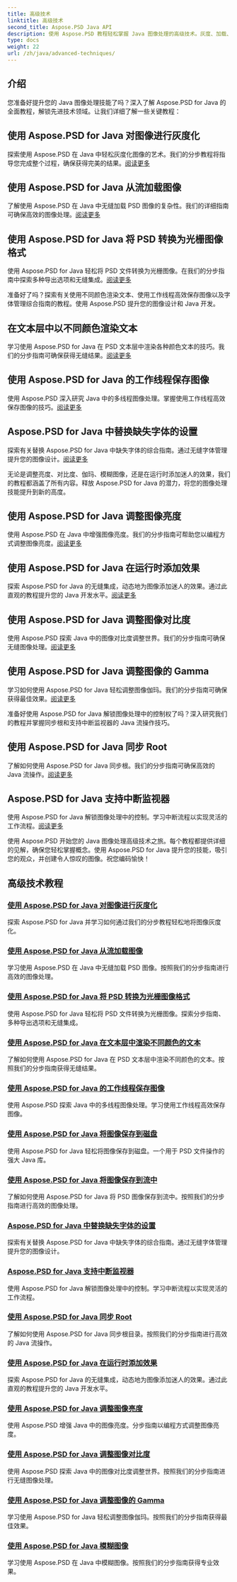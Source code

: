 ```yaml
---
title: 高级技术
linktitle: 高级技术
second_title: Aspose.PSD Java API
description: 使用 Aspose.PSD 教程轻松掌握 Java 图像处理的高级技术。灰度、加载、转换、渲染文本、高效保存等等！
type: docs
weight: 22
url: /zh/java/advanced-techniques/
---
```

## 介绍

您准备好提升您的 Java 图像处理技能了吗？深入了解 Aspose.PSD for Java 的全面教程，解锁先进技术领域。让我们详细了解一些关键教程：

## 使用 Aspose.PSD for Java 对图像进行灰度化
探索使用 Aspose.PSD 在 Java 中轻松灰度化图像的艺术。我们的分步教程将指导您完成整个过程，确保获得完美的结果。[阅读更多](./grayscale-image/)

## 使用 Aspose.PSD for Java 从流加载图像
了解使用 Aspose.PSD 在 Java 中无缝加载 PSD 图像的复杂性。我们的详细指南可确保高效的图像处理。[阅读更多](./loading-images-from-stream/)

## 使用 Aspose.PSD for Java 将 PSD 转换为光栅图像格式
使用 Aspose.PSD for Java 轻松将 PSD 文件转换为光栅图像。在我们的分步指南中探索多种导出选项和无缝集成。[阅读更多](./convert-psd-to-raster-formats/)

准备好了吗？探索有关使用不同颜色渲染文本、使用工作线程高效保存图像以及字体管理综合指南的教程。使用 Aspose.PSD 提升您的图像设计和 Java 开发。

## 在文本层中以不同颜色渲染文本
学习使用 Aspose.PSD for Java 在 PSD 文本层中渲染各种颜色文本的技巧。我们的分步指南可确保获得无缝结果。[阅读更多](./render-text-different-colors/)

## 使用 Aspose.PSD for Java 的工作线程保存图像
使用 Aspose.PSD 深入研究 Java 中的多线程图像处理。掌握使用工作线程高效保存图像的技巧。[阅读更多](./save-images-worker-threads/)

## Aspose.PSD for Java 中替换缺失字体的设置
探索有关替换 Aspose.PSD for Java 中缺失字体的综合指南。通过无缝字体管理提升您的图像设计。[阅读更多](./settings-replacing-missing-fonts/)

无论是调整亮度、对比度、伽玛、模糊图像，还是在运行时添加迷人的效果，我们的教程都涵盖了所有内容。释放 Aspose.PSD for Java 的潜力，将您的图像处理技能提升到新的高度。

## 使用 Aspose.PSD for Java 调整图像亮度
使用 Aspose.PSD 在 Java 中增强图像亮度。我们的分步指南可帮助您以编程方式调整图像亮度。[阅读更多](./adjust-brightness/)

## 使用 Aspose.PSD for Java 在运行时添加效果
探索 Aspose.PSD for Java 的无缝集成，动态地为图像添加迷人的效果。通过此直观的教程提升您的 Java 开发水平。[阅读更多](./add-effects-runtime/)

## 使用 Aspose.PSD for Java 调整图像对比度
使用 Aspose.PSD 探索 Java 中的图像对比度调整世界。我们的分步指南可确保无缝图像处理。[阅读更多](./adjust-contrast/)

## 使用 Aspose.PSD for Java 调整图像的 Gamma
学习如何使用 Aspose.PSD for Java 轻松调整图像伽玛。我们的分步指南可确保获得最佳效果。[阅读更多](./adjust-gamma/)

准备好使用 Aspose.PSD for Java 解锁图像处理中的控制权了吗？深入研究我们的教程并掌握同步根和支持中断监视器的 Java 流操作技巧。

## 使用 Aspose.PSD for Java 同步 Root
了解如何使用 Aspose.PSD for Java 同步根。我们的分步指南可确保高效的 Java 流操作。[阅读更多](./synchronize-root/)

## Aspose.PSD for Java 支持中断监视器
使用 Aspose.PSD for Java 解锁图像处理中的控制。学习中断流程以实现灵活的工作流程。[阅读更多](./support-interrupt-monitor/)

使用 Aspose.PSD 开始您的 Java 图像处理高级技术之旅。每个教程都提供详细的见解，确保您轻松掌握概念。使用 Aspose.PSD for Java 提升您的技能，吸引您的观众，并创建令人惊叹的图像。祝您编码愉快！
## 高级技术教程
### [使用 Aspose.PSD for Java 对图像进行灰度化](./grayscale-image/)
探索 Aspose.PSD for Java 并学习如何通过我们的分步教程轻松地将图像灰度化。
### [使用 Aspose.PSD for Java 从流加载图像](./loading-images-from-stream/)
学习使用 Aspose.PSD 在 Java 中无缝加载 PSD 图像。按照我们的分步指南进行高效的图像处理。
### [使用 Aspose.PSD for Java 将 PSD 转换为光栅图像格式](./convert-psd-to-raster-formats/)
使用 Aspose.PSD for Java 轻松将 PSD 文件转换为光栅图像。探索分步指南、多种导出选项和无缝集成。
### [使用 Aspose.PSD for Java 在文本层中渲染不同颜色的文本](./render-text-different-colors/)
了解如何使用 Aspose.PSD for Java 在 PSD 文本层中渲染不同颜色的文本。按照我们的分步指南获得无缝结果。
### [使用 Aspose.PSD for Java 的工作线程保存图像](./save-images-worker-threads/)
使用 Aspose.PSD 探索 Java 中的多线程图像处理。学习使用工作线程高效保存图像。
### [使用 Aspose.PSD for Java 将图像保存到磁盘](./save-images-to-disk/)
使用 Aspose.PSD for Java 轻松将图像保存到磁盘。一个用于 PSD 文件操作的强大 Java 库。
### [使用 Aspose.PSD for Java 将图像保存到流中](./save-images-to-stream/)
了解如何使用 Aspose.PSD for Java 将 PSD 图像保存到流中。按照我们的分步指南进行高效的图像处理。
### [Aspose.PSD for Java 中替换缺失字体的设置](./settings-replacing-missing-fonts/)
探索有关替换 Aspose.PSD for Java 中缺失字体的综合指南。通过无缝字体管理提升您的图像设计。
### [Aspose.PSD for Java 支持中断监视器](./support-interrupt-monitor/)
使用 Aspose.PSD for Java 解锁图像处理中的控制。学习中断流程以实现灵活的工作流程。
### [使用 Aspose.PSD for Java 同步 Root](./synchronize-root/)
了解如何使用 Aspose.PSD for Java 同步根目录。按照我们的分步指南进行高效的 Java 流操作。
### [使用 Aspose.PSD for Java 在运行时添加效果](./add-effects-runtime/)
探索 Aspose.PSD for Java 的无缝集成，动态地为图像添加迷人的效果。通过此直观的教程提升您的 Java 开发水平。
### [使用 Aspose.PSD for Java 调整图像亮度](./adjust-brightness/)
使用 Aspose.PSD 增强 Java 中的图像亮度。分步指南以编程方式调整图像亮度。 
### [使用 Aspose.PSD for Java 调整图像对比度](./adjust-contrast/)
使用 Aspose.PSD 探索 Java 中的图像对比度调整世界。按照我们的分步指南进行无缝图像处理。
### [使用 Aspose.PSD for Java 调整图像的 Gamma](./adjust-gamma/)
学习使用 Aspose.PSD for Java 轻松调整图像伽玛。按照我们的分步指南获得最佳效果。
### [使用 Aspose.PSD for Java 模糊图像](./blur-image/)
学习使用 Aspose.PSD 在 Java 中模糊图像。按照我们的分步指南获得专业效果。